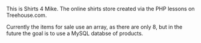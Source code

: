 This is Shirts 4 Mike. The online shirts store created via the PHP lessons on
Treehouse.com.

Currently the items for sale use an array, as there are only 8, but in the
future the goal is to use a MySQL databse of products.


